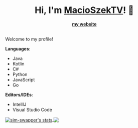 <h1 align="center">Hi, I'm <a href="https://github.com/MacioSzekTV">MacioSzekTV</a>! 👋</h1>
<div align="center">
	<strong><a href="https://macioszektv.eu">my website</a></strong>
</div>

<br/>

Welcome to my profile!<br/>

**Languages**: <br/>
- Java
- Kotlin
- C#
- Python
- JavaScript
- Go

**Editors/IDEs**: <br/>
- IntellIJ
- Visual Studio Code

<a href="https://github.com/macioszektv">
  <img align="center" src="https://github-readme-stats.vercel.app/api?username=macioszektv&show_icons=true&include_all_commits=true&show_icons=true&title_color=fff&icon_color=79ff97&text_color=9f9f9f&bg_color=232323" alt="sim-swapper's stats" />
  <a href="https://github.com/macioszektv?tab=repositories">
  <img align="center" src="https://github-readme-stats.vercel.app/api/top-langs/?username=macioszektv&layout=compact&show_icons=true&title_color=fff&icon_color=79ff97&text_color=9f9f9f&bg_color=232323" />
</a>
</a>
